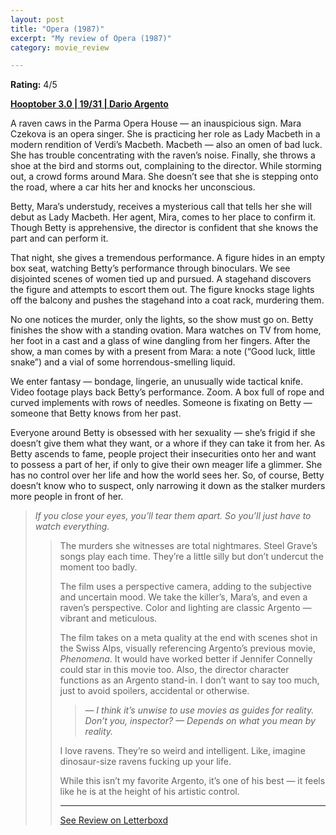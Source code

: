 ```yaml
---
layout: post
title: "Opera (1987)"
excerpt: "My review of Opera (1987)"
category: movie_review

---
```


**Rating:** 4/5

<b><a href="https://boxd.it/pRNoI/detail">Hooptober 3.0 | 19/31 | Dario Argento</a></b>

A raven caws in the Parma Opera House — an inauspicious sign. Mara Czekova is an opera singer. She is practicing her role as Lady Macbeth in a modern rendition of Verdi’s Macbeth. Macbeth — also an omen of bad luck. She has trouble concentrating with the raven’s noise. Finally, she throws a shoe at the bird and storms out, complaining to the director. While storming out, a crowd forms around Mara. She doesn’t see that she is stepping onto the road, where a car hits her and knocks her unconscious.

Betty, Mara’s understudy, receives a mysterious call that tells her she will debut as Lady Macbeth. Her agent, Mira, comes to her place to confirm it. Though Betty is apprehensive, the director is confident that she knows the part and can perform it.

That night, she gives a tremendous performance. A figure hides in an empty box seat, watching Betty’s performance through binoculars. We see disjointed scenes of women tied up and pursued. A stagehand discovers the figure and attempts to escort them out. The figure knocks stage lights off the balcony and pushes the stagehand into a coat rack, murdering them.

No one notices the murder, only the lights, so the show must go on. Betty finishes the show with a standing ovation. Mara watches on TV from home, her foot in a cast and a glass of wine dangling from her fingers. After the show, a man comes by with a present from Mara: a note (“Good luck, little snake”) and a vial of some horrendous-smelling liquid.

We enter fantasy — bondage, lingerie, an unusually wide tactical knife. Video footage plays back Betty’s performance. Zoom. A box full of rope and curved implements with rows of needles. Someone is fixating on Betty — someone that Betty knows from her past.

Everyone around Betty is obsessed with her sexuality — she’s frigid if she doesn’t give them what they want, or a whore if they can take it from her. As Betty ascends to fame, people project their insecurities onto her and want to possess a part of her, if only to give their own meager life a glimmer. She has no control over her life and how the world sees her. So, of course, Betty doesn’t know who to suspect, only narrowing it down as the stalker murders more people in front of her.

<blockquote><i>If you close your eyes, you’ll tear them apart. So you’ll just have to watch everything.</i><blockquote>

The murders she witnesses are total nightmares. Steel Grave’s songs play each time. They’re a little silly but don’t undercut the moment too badly.

The film uses a perspective camera, adding to the subjective and uncertain mood. We take the killer’s, Mara’s, and even a raven’s perspective. Color and lighting are classic Argento — vibrant and meticulous.

The film takes on a meta quality at the end with scenes shot in the Swiss Alps, visually referencing Argento’s previous movie, <i>Phenomena</i>. It would have worked better if Jennifer Connelly could star in this movie too. Also, the director character functions as an Argento stand-in. I don’t want to say too much, just to avoid spoilers, accidental or otherwise.

<blockquote><i>— I think it’s unwise to use movies as guides for reality. Don’t you, inspector?
— Depends on what you mean by reality.</i></blockquote>

I love ravens. They’re so weird and intelligent. Like, imagine dinosaur-size ravens fucking up your life.

While this isn’t my favorite Argento, it’s one of his best — it feels like he is at the height of his artistic control.

<hr>

[See Review on Letterboxd](https://boxd.it/6IlQ6r)
